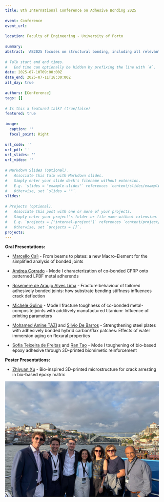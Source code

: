 ```yaml
---
title: 8th International Conference on Adhesive Bonding 2025

event: Conference
event_url: 

location: Faculty of Engineering - University of Porto

summary: 
abstract: 'AB2025 focuses on structural bonding, including all relevant areas of bonding.'

# Talk start and end times.
#   End time can optionally be hidden by prefixing the line with `#`.
date: 2025-07-10T09:00:00Z
date_end: 2025-07-11T18:30:00Z
all_day: true

authors: [Conference]
tags: []

# Is this a featured talk? (true/false)
featured: true

image:
  caption: ''
  focal_point: Right

url_code: ''
url_pdf: ''
url_slides: ''
url_video: ''

# Markdown Slides (optional).
#   Associate this talk with Markdown slides.
#   Simply enter your slide deck's filename without extension.
#   E.g. `slides = "example-slides"` references `content/slides/example-slides.md`.
#   Otherwise, set `slides = ""`.
slides:

# Projects (optional).
#   Associate this post with one or more of your projects.
#   Simply enter your project's folder or file name without extension.
#   E.g. `projects = ["internal-project"]` references `content/project/deep-learning/index.md`.
#   Otherwise, set `projects = []`.
projects:
---
```


<!-- Slides can be added in a few ways:

- **Create** slides using Wowchemy's [_Slides_](https://docs.hugoblox.com/managing-content/#create-slides) feature and link using `slides` parameter in the front matter of the talk file
- **Upload** an existing slide deck to `static/` and link using `url_slides` parameter in the front matter of the talk file
- **Embed** your slides (e.g. Google Slides) or presentation video on this page using [shortcodes](https://docs.hugoblox.com/writing-markdown-latex/).

Further event details, including page elements such as image galleries, can be added to the body of this page. -->

**Oral Presentations:**

- [Marcello Calì](/author/marcello-cali/) - From beams to plates: a new Macro-Element for the simplified analysis of bonded joints

- [Andrea Corrado](/author/andrea-corrado/) - Mode I characterization of co-bonded CFRP onto patterned LPBF metal adherends

- [Rosemere de Araujo Alves Lima](/author/rosemere-de-araujo-alves-lima/) - Fracture behaviour of tailored adhesively bonded joints: how substrate bending stiffness influences crack deflection

- [Michele Gulino](/author/michele-gulino/) - Mode I fracture toughness of co-bonded metal-composite joints with additively manufactured titanium: Influence of printing parameters

- [Mohamed Amine TAZI](/author/mohamed-amine-tazi/) and [Silvio De Barros](https://eur03.safelinks.protection.outlook.com/?url=https%3A%2F%2Fwww.linkedin.com%2Fin%2Fsilvio-de-barros-80995316%2F&data=05%7C02%7CR.Tao%40tudelft.nl%7C5907a9001f744c1b344f08ddec7bd588%7C096e524d692940308cd38ab42de0887b%7C0%7C0%7C638926739132034337%7CUnknown%7CTWFpbGZsb3d8eyJFbXB0eU1hcGkiOnRydWUsIlYiOiIwLjAuMDAwMCIsIlAiOiJXaW4zMiIsIkFOIjoiTWFpbCIsIldUIjoyfQ%3D%3D%7C0%7C%7C%7C&sdata=aI3eG6y0CRwDIVTyYwP1RKx83nnG%2BqcVvrMslDZ2vDc%3D&reserved=0) - Strengthening steel plates with adhesively bonded hybrid carbon/flax patches: Effects of water immersion aging on flexural properties

- [Sofia Teixeira de Freitas](/author/sofia-teixeira-de-freitas/) and [Ran Tao](/author/ran-tao/) - Mode I toughening of bio-based epoxy adhesive through 3D-printed biomimetic reinforcement

**Poster Presentations:**

- [Zhiyuan Xu](/author/zhiyuan-xu/) - Bio-inspired 3D-printed microstructure for crack arresting in bio-based epoxy matrix


<div style="display:flex; flex-wrap:wrap; gap:5px; justify-content:center;">
  <img src="AB2025_view.jpg" width="800" />
</div>